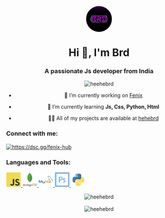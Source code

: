 <div align="center">
  <img align="center" width="70px" src="brd.jpg" style="border-radius: 50%;">
<h1 align="center">Hi 👋, I'm Brd</h1>
<h3 align="center">A passionate Js developer from India</h3>

<p align="center"> <img src="https://komarev.com/ghpvc/?username=heehebrd&label=Profile%20views&color=0e75b6&style=flat" alt="heehebrd" /> </p>

- 🔭 I’m currently working on [Fenix](https://dsc.gg/fenixx)

- 🌱 I’m currently learning **Js, Css, Python, Html**

- 👨‍💻 All of my projects are available at [hehebrd](https://hehebrd.vercel.app)

<h3 align="left">Connect with me:</h3>
<p align="left">
<a href="https://discord.gg/https://dsc.gg/fenix-hub" target="blank"><img align="center" src="https://raw.githubusercontent.com/rahuldkjain/github-profile-readme-generator/master/src/images/icons/Social/discord.svg" alt="https://dsc.gg/fenix-hub" height="30" width="40" /></a>
</p>

<h3 align="left">Languages and Tools:</h3>
<p align="left"> <a href="https://developer.mozilla.org/en-US/docs/Web/JavaScript" target="_blank" rel="noreferrer"> <img src="https://raw.githubusercontent.com/devicons/devicon/master/icons/javascript/javascript-original.svg" alt="javascript" width="40" height="40"/> </a> <a href="https://www.mongodb.com/" target="_blank" rel="noreferrer"> <img src="https://raw.githubusercontent.com/devicons/devicon/master/icons/mongodb/mongodb-original-wordmark.svg" alt="mongodb" width="40" height="40"/> </a> <a href="https://www.mysql.com/" target="_blank" rel="noreferrer"> <img src="https://raw.githubusercontent.com/devicons/devicon/master/icons/mysql/mysql-original-wordmark.svg" alt="mysql" width="40" height="40"/> </a> <a href="https://www.photoshop.com/en" target="_blank" rel="noreferrer"> <img src="https://raw.githubusercontent.com/devicons/devicon/master/icons/photoshop/photoshop-line.svg" alt="photoshop" width="40" height="40"/> </a> <a href="https://www.python.org" target="_blank" rel="noreferrer"> <img src="https://raw.githubusercontent.com/devicons/devicon/master/icons/python/python-original.svg" alt="python" width="40" height="40"/> </a> </p>

<p><img align="center" src="https://github-readme-stats.vercel.app/api/top-langs?username=heehebrd&show_icons=true&locale=en&layout=compact" alt="heehebrd" /></p>

<p><img align="center" src="https://github-readme-streak-stats.herokuapp.com/?user=heehebrd&" alt="heehebrd" /></p>
